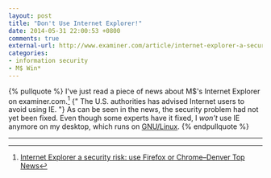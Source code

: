 ```yaml
---
layout: post
title: "Don't Use Internet Explorer!"
date: 2014-05-31 22:00:53 +0800
comments: true
external-url: http://www.examiner.com/article/internet-explorer-a-security-risk-use-firefox-or-chrome
categories: 
- information security
- M$ Win*
---
```


{% pullquote %}
I've just read a piece of news about M$'s Internet Explorer on
examiner.com.[^1]  {" The U.S. authorities has advised Internet users
to avoid using IE. "}  As can be seen in the news, the security
problem had not yet been fixed.  Even though some experts have it
fixed, I *won't* use IE anymore on my desktop, which runs on
[GNU/Linux][gnu_linux].
{% endpullquote %}

---

[^1]: [Internet Explorer a security risk: use Firefox or Chrome–Denver Top News](http://www.examiner.com/article/internet-explorer-a-security-risk-use-firefox-or-chrome)

[gnu_linux]: https://www.gnu.org/gnu/linux-and-gnu.en.html

<!-- vim:se tw=70: -->
